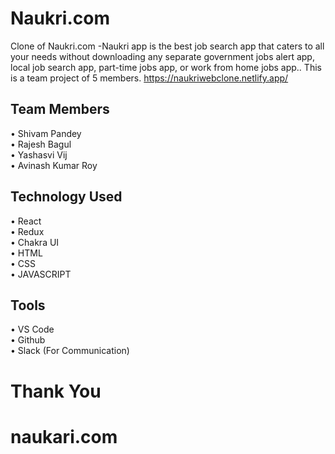
# Naukri.com
Clone of Naukri.com -Naukri app is the best job search app that caters to all your needs without downloading any separate government jobs alert app, local job search app, part-time jobs app, or work from home jobs app.. This is a team project of 5 members.
https://naukriwebclone.netlify.app/


## Team Members
• Shivam Pandey <br/>
• Rajesh Bagul  <br/>
• Yashasvi Vij  <br/>
• Avinash Kumar Roy  <br/>


## Technology Used
• React <br/>
• Redux<br/>
• Chakra UI<br/>
• HTML<br/>
• CSS<br/>
• JAVASCRIPT <br/>


## Tools
• VS Code<br/>
• Github<br/>
• Slack (For Communication)<br/>


# Thank You

# naukari.com
